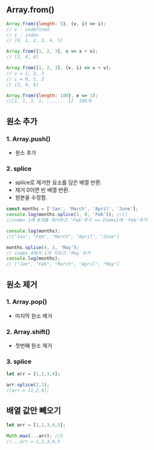 ## Array.from()
``` javascript
Array.from({length: 5}, (v, i) => i);
// v : undefined
// i : index
// [0, 1, 2, 3, 4, 5]

Array.from([1, 2, 3], x => x + x);
// [2, 4, 6]

Array.from([1, 2, 3], (v, i) => v + v);
// v = 1, 2, 3
// i = 0, 1, 2
// [2, 4, 6]

Array.from({length: 100}, e => 1);
//[1, 1, 1, 1, ....... 1]  100개
```

## 원소 추가
### 1. Array.push()
- 원소 추가

### 2. splice
- splice로 제거한 요소를 담은 배열 반환.
- 제거 0이면 빈 배열 반환.
- 원본을 수정함.
``` js
const months = ['Jan', 'March', 'April', 'June'];
console.log(months.splice(1, 0, 'Feb')); //[]
//index 1에 0개를 제거하고 'Feb'추가 == Index1에 'Feb'추가

console.log(months);
//["Jan", "Feb", "March", "April", "June"]

months.splice(4, 1, 'May');
// index 4에서 1개 지우고 'May'추가
console.log(months);
// ["Jan", "Feb", "March", "April", "May"]
```

## 원소 제거
### 1. Array.pop()
- 마지막 원소 제거

### 2. Array.shift()
- 첫번째 원소 제거

### 3. splice
``` javascript
let arr = [1,2,3,4];

arr.splice(2,1);
//arr = [1,2,4];
```

## 배열 값만 빼오기
``` javascript
let arr = [1,2,3,4,5];

Math.max(...arr); //5
//...arr = 1,2,3,4,5 
```